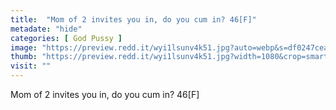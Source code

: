 ```yaml
---
title:  "Mom of 2 invites you in, do you cum in? 46[F]"
metadate: "hide"
categories: [ God Pussy ]
image: "https://preview.redd.it/wyi1lsunv4k51.jpg?auto=webp&s=df0247ceaff26653e2d2070960a845bcf0a65b18"
thumb: "https://preview.redd.it/wyi1lsunv4k51.jpg?width=1080&crop=smart&auto=webp&s=c8dc712f55f6eb7f7c55b90b6a69837d6afd4ffb"
visit: ""
---
```

Mom of 2 invites you in, do you cum in? 46[F]
